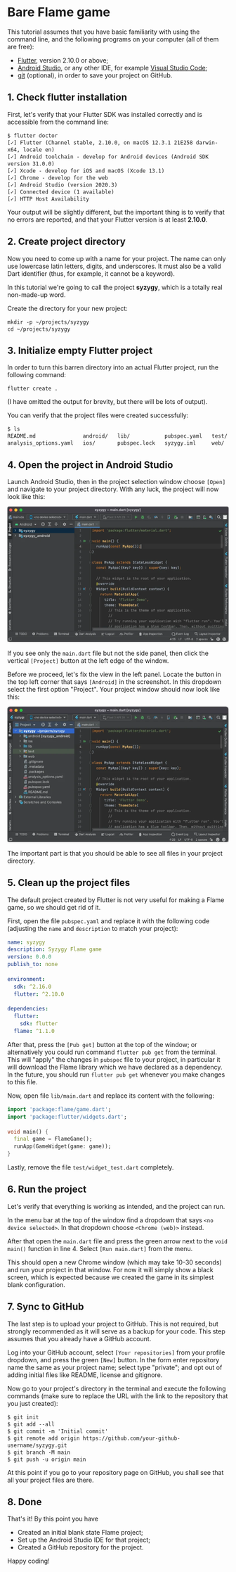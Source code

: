 # Bare Flame game

This tutorial assumes that you have basic familiarity with using the command line, and the
following programs on your computer (all of them are free):
- [Flutter], version 2.10.0 or above;
- [Android Studio], or any other IDE, for example [Visual Studio Code];
- [git] (optional), in order to save your project on GitHub.


## 1. Check flutter installation

First, let's verify that your Flutter SDK was installed correctly and is
accessible from the command line:

```console
$ flutter doctor
[✓] Flutter (Channel stable, 2.10.0, on macOS 12.3.1 21E258 darwin-x64, locale en)
[✓] Android toolchain - develop for Android devices (Android SDK version 31.0.0)
[✓] Xcode - develop for iOS and macOS (Xcode 13.1)
[✓] Chrome - develop for the web
[✓] Android Studio (version 2020.3)
[✓] Connected device (1 available)
[✓] HTTP Host Availability
```

Your output will be slightly different, but the important thing is to verify
that no errors are reported, and that your Flutter version is at least **2.10.0**.


## 2. Create project directory

Now you need to come up with a name for your project. The name can only use
lowercase latin letters, digits, and underscores. It must also be a valid Dart
identifier (thus, for example, it cannot be a keyword).

In this tutorial we're going to call the project **syzygy**, which is a totally
real non-made-up word.

Create the directory for your new project:

```console
mkdir -p ~/projects/syzygy
cd ~/projects/syzygy
```


## 3. Initialize empty Flutter project

In order to turn this barren directory into an actual Flutter project, run the
following command:

```console
flutter create .
```
(I have omitted the output for brevity, but there will be lots of output).

You can verify that the project files were created successfully:
```console
$ ls
README.md               android/   lib/           pubspec.yaml   test/
analysis_options.yaml   ios/       pubspec.lock   syzygy.iml     web/
```


## 4. Open the project in Android Studio

Launch Android Studio, then in the project selection window choose `[Open]`
and navigate to your project directory. With any luck, the project will now
look like this:

![Project in Android Studio](../images/tutorials/android-studio-screenshot-1.webp)

If you see only the `main.dart` file but not the side panel, then click the
vertical `[Project]` button at the left edge of the window.

Before we proceed, let's fix the view in the left panel. Locate the button
in the top left corner that says `[Android]` in the screenshot. In this
dropdown select the first option "Project". Your project window should now
look like this:

![Project in Android Studio](../images/tutorials/android-studio-screenshot-2.webp)

The important part is that you should be able to see all files in your
project directory.


## 5. Clean up the project files

The default project created by Flutter is not very useful for making a Flame
game, so we should get rid of it.

First, open the file `pubspec.yaml` and replace it with the following code
(adjusting the `name` and `description` to match your project):

```yaml
name: syzygy
description: Syzygy Flame game
version: 0.0.0
publish_to: none

environment:
  sdk: ^2.16.0
  flutter: ^2.10.0

dependencies:
  flutter:
    sdk: flutter
  flame: ^1.1.0
```

After that, press the `[Pub get]` button at the top of the window; or
alternatively you could run command `flutter pub get` from the terminal. This
will "apply" the changes in `pubspec` file to your project, in particular it
will download the Flame library which we have declared as a dependency. In the
future, you should run `flutter pub get` whenever you make changes to this
file.

Now, open file `lib/main.dart` and replace its content with the following:

```dart
import 'package:flame/game.dart';
import 'package:flutter/widgets.dart';

void main() {
  final game = FlameGame();
  runApp(GameWidget(game: game));
}
```

Lastly, remove the file `test/widget_test.dart` completely.


## 6. Run the project

Let's verify that everything is working as intended, and the project can run.

In the menu bar at the top of the window find a dropdown that says `<no device
selected>`. In that dropdown choose `<Chrome (web)>` instead.

After that open the `main.dart` file and press the green arrow next to the
`void main()` function in line 4. Select `[Run main.dart]` from the menu.

This should open a new Chrome window (which may take 10-30 seconds) and run
your project in that window. For now it will simply show a black screen, which
is expected because we created the game in its simplest blank configuration.


## 7. Sync to GitHub

The last step is to upload your project to GitHub. This is not required, but
strongly recommended as it will serve as a backup for your code. This step
assumes that you already have a GitHub account.

Log into your GitHub account, select `[Your repositories]` from your profile
dropdown, and press the green `[New]` button. In the form enter repository
name the same as your project name; select type "private"; and opt out of
adding initial files like README, license and gitignore.

Now go to your project's directory in the terminal and execute the following
commands (make sure to replace the URL with the link to the repository that
you just created):
```console
$ git init
$ git add --all
$ git commit -m 'Initial commit'
$ git remote add origin https://github.com/your-github-username/syzygy.git
$ git branch -M main
$ git push -u origin main
```

At this point if you go to your repository page on GitHub, you shall see that
all your project files are there.


## 8. Done

That's it! By this point you have
  - Created an initial blank state Flame project;
  - Set up the Android Studio IDE for that project;
  - Created a GitHub repository for the project.

Happy coding!


[Flutter]: https://docs.flutter.dev/get-started/install
[git]: https://git-scm.com/downloads
[Android Studio]: https://developer.android.com/studio
[Visual Studio Code]: https://code.visualstudio.com/download
